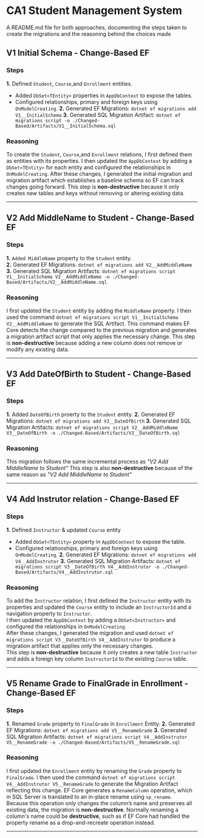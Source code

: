 ﻿# CA1 Student Management System
A README.md file for both approaches, documenting the steps taken to create the migrations 
and the reasoning behind the choices made

## V1 Initial Schema - Change-Based EF
### Steps
**1.** Defined `Student`, `Course`,and `Enrollment` entities.
- Added `DbSet<TEntity>` properties in `AppDbContext` to expose the tables.  
- Configured relationships, primary and foreign keys using `OnModelCreating`.
**2.** Generated EF Migrations: `dotnet ef migrations add V1__InitialSchema`
**3.** Generated SQL Migration Artifact: `dotnet ef migrations script -o ./Changed-Based/Artifacts/V1__InitialSchema.sql`

### Reasoning
To create the `Student`, `Course`,and `Enrollment` relations, I first defined them as entities with its properties.
I then updated the `AppDbContext` by adding a `DbSet<TEntity>` for each entity and configured the relationships in `OnModelCreating`.
After these changes, I generated the initial migration and migration artifact which establishes a baseline schema so EF can track changes going forward. 
This step is **non-destructive** because it only creates new tables and keys without removing or altering existing data.

------

## V2 Add MiddleName to Student - Change-Based EF
### Steps
**1.** `Added MiddleName` property to the `Student` entity.  
**2.** Generated EF Migrations: `dotnet ef migrations add V2__AddMiddleName`
**3.** Generated SQL Migration Artifacts: `dotnet ef migrations script V1__InitialSchema V2__AddMiddleName -o ./Changed-Based/Artifacts/V2__AddMiddleName.sql`

### Reasoning
I first updated the `Student` entity by adding the `MiddleName` property.
I then used the command `dotnet ef migrations script V1__InitialSchema V2__AddMiddleName` to generate the SQL Artifact. This command makes EF Core detects the change compared to the previous migration and generates a migration artifact script that only applies the necessary change.
This step is **non-destructive** because adding a new column does not remove or modify any existing data.

------

## V3 Add DateOfBirth to Student - Change-Based EF
### Steps
**1.** Added `DateOfBirth` proerty to the `Student` entity.
**2.** Generated EF Migrations: `dotnet ef migrations add V3__DateOfBirth`
**3.** Generated SQL Migration Artifacts: `dotnet ef migrations script V2__AddMiddleName V3__DateOfBirth -o ./Changed-Based/Artifacts/V3__DateOfBirth.sql`

### Reasoning
This migration follows the same incremental process as _"V2 Add MiddleName to Student"_
This step is also **non-destructive** because of the same reason as _"V2 Add MiddleName to Student"_

------

## V4 Add Instrutor relation - Change-Based EF
### Steps
**1.** Defined `Instructor` & updated `Course` entity
- Added `DbSet<TEntity>` property in `AppDbContext` to expose the table.  
- Configured relationships, primary and foreign keys using `OnModelCreating`.
**2.** Generated EF Migrations: `dotnet ef migrations add V4__AddInstrutor`
**3.** Generated SQL Migration Artifacts: `dotnet ef migrations script V3__DateOfBirth V4__AddInstrutor -o ./Changed-Based/Artifacts/V4__AddInstrutor.sql`

### Reasoning
To add the `Instructor` relation, I first defined the `Instructor` entity with its properties and updated the `Course` entity to include an `InstructorId` and a navigation property to `Instructor`.  
I then updated the `AppDbContext` by adding a `DbSet<Instructor>` and configured the relationships in `OnModelCreating`.  
After these changes, I generated the migration and used `dotnet ef migrations script V3__DateOfBirth V4__AddInstrutor` to produce a migration artifact that applies only the necessary changes.  
This step is **non-destructive** because it only creates a new table `Instructor` and adds a foreign key column `InstructorId` to the existing `Course` table.

------

## V5 Rename Grade to FinalGrade in Enrollment - Change-Based EF
### Steps
**1.** Renamed `Grade` property to `FinalGrade` in `Enrollment` Entity.
**2.** Generated EF Migrations: `dotnet ef migrations add V5__RenameGrade`
**3.** Generated SQL Migration Artifacts: `dotnet ef migrations script V4__AddInstrutor V5__RenameGrade -o ./Changed-Based/Artifacts/V5__RenameGrade.sql`

### Reasoning
I first updated the `Enrollment` entity by renaming the `Grade` property to `FinalGrade`.
I then used the command `dotnet ef migrations script V4__AddInstrutor V5__RenameGrade` to generate the Migration Artifact reflecting this change.
EF Core generates a `RenameColumn` operation, which in SQL Server is translated to an in-place rename using `sp_rename`.  
Because this operation only changes the column’s name and preserves all existing data, the migration is **non-destructive**.
Normally renaming a column's name could be **destructive**, such as if EF Core had handled the property rename as a drop-and-recreate operation instead.

------